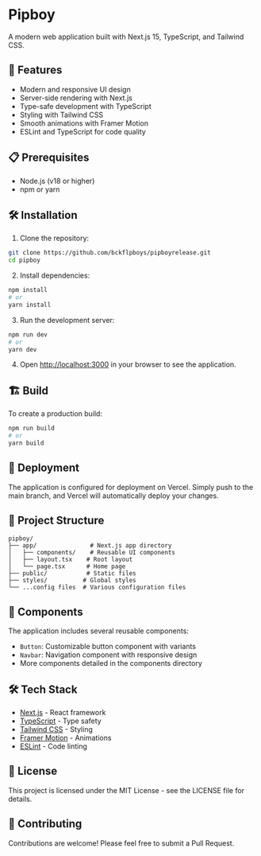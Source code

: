 # Pipboy

A modern web application built with Next.js 15, TypeScript, and Tailwind CSS.

## 🚀 Features

- Modern and responsive UI design
- Server-side rendering with Next.js
- Type-safe development with TypeScript
- Styling with Tailwind CSS
- Smooth animations with Framer Motion
- ESLint and TypeScript for code quality

## 📋 Prerequisites

- Node.js (v18 or higher)
- npm or yarn

## 🛠️ Installation

1. Clone the repository:
```bash
git clone https://github.com/bckflpboys/pipboyrelease.git
cd pipboy
```

2. Install dependencies:
```bash
npm install
# or
yarn install
```

3. Run the development server:
```bash
npm run dev
# or
yarn dev
```

4. Open [http://localhost:3000](http://localhost:3000) in your browser to see the application.

## 🏗️ Build

To create a production build:

```bash
npm run build
# or
yarn build
```

## 🚀 Deployment

The application is configured for deployment on Vercel. Simply push to the main branch, and Vercel will automatically deploy your changes.

## 📁 Project Structure

```
pipboy/
├── app/               # Next.js app directory
│   ├── components/    # Reusable UI components
│   ├── layout.tsx    # Root layout
│   └── page.tsx      # Home page
├── public/           # Static files
├── styles/          # Global styles
└── ...config files  # Various configuration files
```

## 🧩 Components

The application includes several reusable components:
- `Button`: Customizable button component with variants
- `Navbar`: Navigation component with responsive design
- More components detailed in the components directory

## 🛠️ Tech Stack

- [Next.js](https://nextjs.org/) - React framework
- [TypeScript](https://www.typescriptlang.org/) - Type safety
- [Tailwind CSS](https://tailwindcss.com/) - Styling
- [Framer Motion](https://www.framer.com/motion/) - Animations
- [ESLint](https://eslint.org/) - Code linting

## 📝 License

This project is licensed under the MIT License - see the LICENSE file for details.

## 👥 Contributing

Contributions are welcome! Please feel free to submit a Pull Request.
